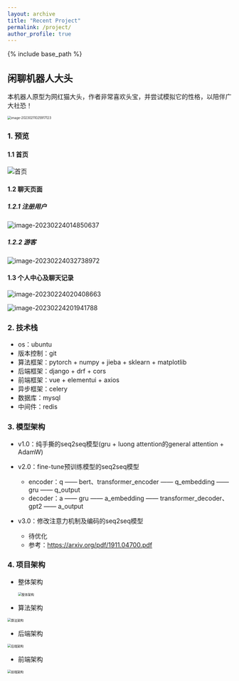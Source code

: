 ```yaml
---
layout: archive
title: "Recent Project"
permalink: /project/
author_profile: true
---
```


{% include base_path %}

## 闲聊机器人大头
本机器人原型为网红猫大头，作者非常喜欢头宝，并尝试模拟它的性格，以陪伴广大社恐！

<img src="assets/image-20230211025917123.png" alt="image-20230211025917123" style="zoom:50%;" />

### 1. 预览

#### 1.1 首页

![首页](assets/首页.jpg)

#### 1.2 聊天页面

##### 1.2.1 注册用户

![image-20230224014850637](assets/image-20230224014850637-16771757580111.png)

##### 1.2.2 游客

![image-20230224032738972](assets/image-20230224032738972.png)

#### 1.3 个人中心及聊天记录

![image-20230224020408663](assets/image-20230224020408663-16771757580112.png)

![image-20230224201941788](assets/image-20230224201941788.png)

### 2.  技术栈

- os：ubuntu
- 版本控制：git
- 算法框架：pytorch + numpy + jieba + sklearn + matplotlib 
- 后端框架：django + drf + cors
- 前端框架：vue + elementui + axios
- 异步框架：celery
- 数据库：mysql
- 中间件：redis

### 3.  模型架构
- v1.0：纯手撕的seq2seq模型(gru + luong attention的general attention + AdamW)

- v2.0：fine-tune预训练模型的seq2seq模型
  - encoder：q —— bert、transformer_encoder  —— q_embedding —— gru —— q_output
  - decoder：a —— gru —— a_embedding —— transformer_decoder、gpt2 ——  a_output

- v3.0：修改注意力机制及编码的seq2seq模型
  - 待优化
  - 参考：https://arxiv.org/pdf/1911.04700.pdf

### 4.  项目架构

- 整体架构

  <img src="assets/整体架构.png" alt="整体架构" style="zoom:50%;" />

- 算法架构

<img src="assets/算法架构.png" alt="算法架构" style="zoom:50%;" />

- 后端架构

<img src="assets/后端架构.png" alt="后端架构" style="zoom:50%;" />

- 前端架构

<img src="assets/前端架构.png" alt="前端架构" style="zoom:50%;" />

